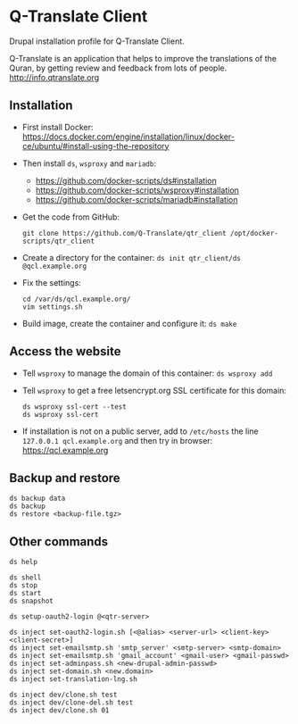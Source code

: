 # Q-Translate Client

Drupal installation profile for Q-Translate Client.

Q-Translate is an application that helps to improve the translations
of the Quran, by getting review and feedback from lots of
people. http://info.qtranslate.org

## Installation

  - First install Docker:
    https://docs.docker.com/engine/installation/linux/docker-ce/ubuntu/#install-using-the-repository

  - Then install `ds`, `wsproxy` and `mariadb`:
     + https://github.com/docker-scripts/ds#installation
     + https://github.com/docker-scripts/wsproxy#installation
     + https://github.com/docker-scripts/mariadb#installation


  - Get the code from GitHub:
    ```
    git clone https://github.com/Q-Translate/qtr_client /opt/docker-scripts/qtr_client
    ```

  - Create a directory for the container: `ds init qtr_client/ds @qcl.example.org`

  - Fix the settings:
    ```
    cd /var/ds/qcl.example.org/
    vim settings.sh
    ```

  - Build image, create the container and configure it: `ds make`


## Access the website

  - Tell `wsproxy` to manage the domain of this container: `ds wsproxy add`

  - Tell `wsproxy` to get a free letsencrypt.org SSL certificate for this domain:
    ```
    ds wsproxy ssl-cert --test
    ds wsproxy ssl-cert
    ```

  - If installation is not on a public server, add to `/etc/hosts` the
    line `127.0.0.1 qcl.example.org` and then try in browser:
    https://qcl.example.org


## Backup and restore

    ds backup data
    ds backup
    ds restore <backup-file.tgz>


## Other commands

    ds help

    ds shell
    ds stop
    ds start
    ds snapshot

    ds setup-oauth2-login @<qtr-server>

    ds inject set-oauth2-login.sh [<@alias> <server-url> <client-key> <client-secret>]
    ds inject set-emailsmtp.sh 'smtp_server' <smtp-server> <smtp-domain>
    ds inject set-emailsmtp.sh 'gmail_account' <gmail-user> <gmail-passwd>
    ds inject set-adminpass.sh <new-drupal-admin-passwd>
    ds inject set-domain.sh <new.domain>
    ds inject set-translation-lng.sh

    ds inject dev/clone.sh test
    ds inject dev/clone-del.sh test
    ds inject dev/clone.sh 01
